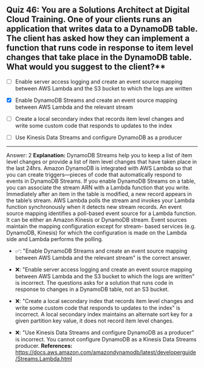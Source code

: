 ## Quiz 46: You are a Solutions Architect at Digital Cloud Training. One of your clients runs an application that writes data to a DynamoDB table. The client has asked how they can implement a function that runs code in response to item level changes that take place in the DynamoDB table. What would you suggest to the client?**

- [ ] Enable server access logging and create an event source mapping between AWS Lambda and the S3 bucket to which the logs are written

- [x] Enable DynamoDB Streams and create an event source mapping between AWS Lambda and the relevant stream

- [ ] Create a local secondary index that records item level changes and write some custom code that responds to updates to the index

- [ ] Use Kinesis Data Streams and configure DynamoDB as a producer

----
Answer: 2
**Explanation:**
DynamoDB Streams help you to keep a list of item level changes or provide a list of item level changes that have taken place in the last 24hrs. Amazon DynamoDB is integrated with AWS Lambda so that you can create triggers—pieces of code that automatically respond to events in DynamoDB Streams. If you enable DynamoDB Streams on a table, you can associate the stream ARN with a Lambda function that you write. Immediately after an item in the table is modified, a new record appears in the table’s stream. AWS Lambda polls the stream and invokes your Lambda function synchronously when it detects new stream records. An event source mapping identifies a poll-based event source for a Lambda function. It can be either an Amazon Kinesis or DynamoDB stream. Event sources maintain the mapping configuration except for stream- based services (e.g. DynamoDB, Kinesis) for which the configuration is made on the Lambda side and Lambda performs the polling.

- ✅: "Enable DynamoDB Streams and create an event source mapping between AWS Lambda and the relevant stream" is the correct answer.

- ❌: "Enable server access logging and create an event source mapping between AWS Lambda and the S3 bucket to which the logs are written" is incorrect. The questions asks for a solution that runs code in response to changes in a DynamoDB table, not an S3 bucket.

- ❌: "Create a local secondary index that records item level changes and write some custom code that responds to updates to the index" is incorrect. A local secondary index maintains an alternate sort key for a given partition key value, it does not record item level changes.

- ❌: "Use Kinesis Data Streams and configure DynamoDB as a producer" is incorrect. You cannot configure DynamoDB as a Kinesis Data Streams producer.
  **References:**
  https://docs.aws.amazon.com/amazondynamodb/latest/developerguide/Streams.Lambda.html
